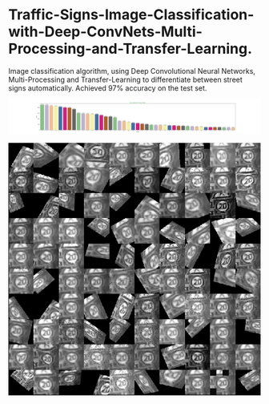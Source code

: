 # Traffic-Signs-Image-Classification-with-Deep-ConvNets-Multi-Processing-and-Transfer-Learning.
Image classification algorithm, using Deep Convolutional Neural Networks, Multi-Processing and Transfer-Learning to differentiate between street signs automatically. Achieved 97% accuracy on the test set.

![](percentages.png)
<p align="center">
  <img src="augmented_images.png">
</p>
